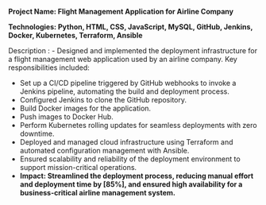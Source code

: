 **Project Name: Flight Management Application for Airline Company**

**Technologies: Python, HTML, CSS, JavaScript, MySQL, GitHub, Jenkins, Docker, Kubernetes, Terraform, Ansible**

Description : -
Designed and implemented the deployment infrastructure for a flight management web application used by an airline company.
Key responsibilities included:
- Set up a CI/CD pipeline triggered by GitHub webhooks to invoke a Jenkins pipeline, automating the build and deployment process.
- Configured Jenkins to clone the GitHub repository.
- Build Docker images for the application.
- Push images to Docker Hub.
- Perform Kubernetes rolling updates for seamless deployments with zero downtime.
- Deployed and managed cloud infrastructure using Terraform and automated configuration management with Ansible.
- Ensured scalability and reliability of the deployment environment to support mission-critical operations.
- **Impact: Streamlined the deployment process, reducing manual effort and deployment time by [85%], and ensured high availability for a business-critical airline management system.**
